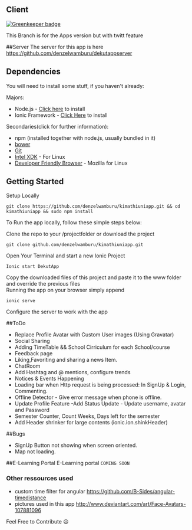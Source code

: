 ## Client

[![Greenkeeper badge](https://badges.greenkeeper.io/denzelwamburu/kimathiuniapp.svg)](https://greenkeeper.io/)

This Branch is for the Apps version but with twitt feature

##Server
The server for this app is here https://github.com/denzelwamburu/dekutappserver

## Dependencies
You will need to install some stuff, if you haven't already:

Majors:

* Node.js - [Click here](http://nodejs.org) to install
* Ionic Framework - [Click Here](http://ionicframework.com) to install

Secondaries(click for further information):

* npm (installed together with node.js, usually bundled in it)
* [bower](http://bower.io)
* [Git](http://git-scm.com) 
* [Intel XDK](https://download.xdk.intel.com/xdk/xdk_web_linux64_master_1995.tgz) - For Linux
* [Developer Friendly Browser](https://download-installer.cdn.mozilla.net/pub/firefox/nightly/latest-mozilla-aurora/firefox-40.0a2.en-US.linux-x86_64.tar.bz2) - Mozilla for Linux
## Getting Started
Setup Locally
```
git clone https://github.com/denzelwamburu/kimathiuniapp.git && cd kimathiuniapp && sudo npm install 
```

To Run the app locally, follow these simple steps below:

Clone the repo to your /projectfolder or download the project
```
git clone github.com/denzelwamburu/kimathiuniapp.git 
```
Open Your Terminal and start a new Ionic Project

```
Ionic start DekutApp
```
Copy the downloaded files of this project and paste it to the www folder and override the previous files
<br/>
Running the app on your browser simply append
```
ionic serve
```

Configure the server to work with the app

##ToDo
* Replace Profile Avatar with Custom User images (Using Gravatar)
* Social Sharing
* Adding TimeTable && School Cirriculum for each School/course
* Feedback page
* Liking,Favoriting and sharing a news Item.
* ChatRoom
* Add Hashtag and @ mentions, configure trends
* Notices & Events Happening
* Loading bar when Http request is being processed: In SignUp & Login, Commenting.
* Offline Detector - Give error message when phone is offline.
* Update Profile Feature -Add Status Update -  Update username, avatar and Password
* Semester Counter, Count Weeks, Days left for the semester
* Add Header shrinker for large contents (ionic.ion.shinkHeader)

##Bugs
* SignUp Button not showing when screen oriented.
* Map not loading.



##E-Learning Portal
E-Learning portal  ``` COMING SOON ```

### Other ressources used
- custom time filter for angular https://github.com/B-Sides/angular-timedistance
- pictures used in this app http://www.deviantart.com/art/Face-Avatars-107881096


Feel Free to Contribute :smiley: